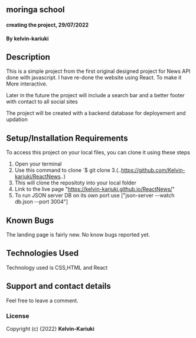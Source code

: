 ## moringa school
#### creating the project, 29/07/2022
#### By **kelvin-kariuki**
## Description
This is a simple project from the first original designed project for News API done with javascript. I have re-done the website using React. To make it More interactive. 

Later in the future the project will include a search bar  and a better footer with contact to all social sites

The project will be created with a backend database for deployement and updation

## Setup/Installation Requirements
To access this project on your local files, you can clone it using these steps
1. Open your terminal
2. Use this command to clone `$ git clone
3.(..https://github.com/Kelvin-kariuki/ReactNews..)
4. This will clone the repositoty into your local folder
5. Link to the live page "https://kelvin-kariuki.github.io/ReactNews/"
6. To run JSON server DB on its own port use ["json-server --watch db.json --port 3004"]
## Known Bugs
The landing page is fairly new. No know bugs reported yet.
## Technologies Used
Technology used is CSS,HTML and React

## Support and contact details
Feel free to leave a comment.
### License

Copyright (c) {2022} **Kelvin-Kariuki**
  